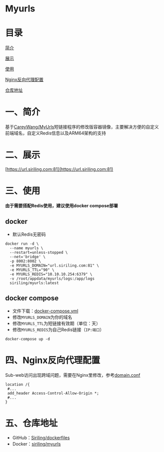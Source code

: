 

# Myurls

# 目录

[简介](#一简介)

[展示](#二展示)

[使用](三使用)

[Nginx反向代理配置](#四nginx反向代理配置)

[仓库地址](#五仓库信息)

# 一、简介

基于[CareyWang/MyUrls](https://github.com/CareyWang/MyUrls)短链接程序的修改版容器镜像，主要解决方便的自定义前端域名，自定义Redis信息以及ARM64架构的支持

# 二、展示

[https://url.siriling.com:81](https://url.siriling.com:81)

# 三、使用

**由于需要搭配Redis使用，建议使用docker compose部署**

## docker

- 默认Redis无密码


```shell
docker run -d \
  --name myurls \
  --restart=unless-stopped \
  --net='bridge' \
  -p 8002:8002 \
  -e MYURLS_DOMAIN="url.siriling.com:81" \
  -e MYURLS_TTL="90" \
  -e MYURLS_REDIS="10.10.10.254:6379" \
  -v /root/appdata/myurls/logs:/app/logs
  siriling/myurls:latest
```

## docker compose

- 文件下载：[docker-compose.yml](https://raw.githubusercontent.com/Siriling/dockerfiles/main/myurls/docker-compose.yml)
- 修改`MYURLS_DOMAIN`为你的域名
- 修改`MYURLS_TTL`为短链接有效期（单位：天）
- 修改`MYURLS_REDIS`为自己Redis链接（`IP:端口`）

```shell
docker-compose up -d
```

# 四、Nginx反向代理配置

Sub-web访问出现跨域问题，需要在Nginx里修改，参考[domain.conf](https://raw.githubusercontent.com/Siriling/dockerfiles/main/myurls/domain.conf)

```shell
location /{
 #...
 add_header Access-Control-Allow-Origin *;
 #...
}
```

# 五、仓库地址

- GitHub：[Siriling/dockerfiles](https://github.com/Siriling/dockerfiles/tree/main/myurls)
- Docker：[siriling/myurls](https://hub.docker.com/r/siriling/myurls)
